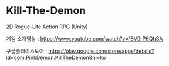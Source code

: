 # Kill-The-Demon
2D Rogue-Lite Action RPG (Unity)

게임 소개영상 : https://www.youtube.com/watch?v=18V9rP6QhSA

구글플레이스토어 : https://play.google.com/store/apps/details?id=com.PinkDemon.KillTheDemon&hl=ko
